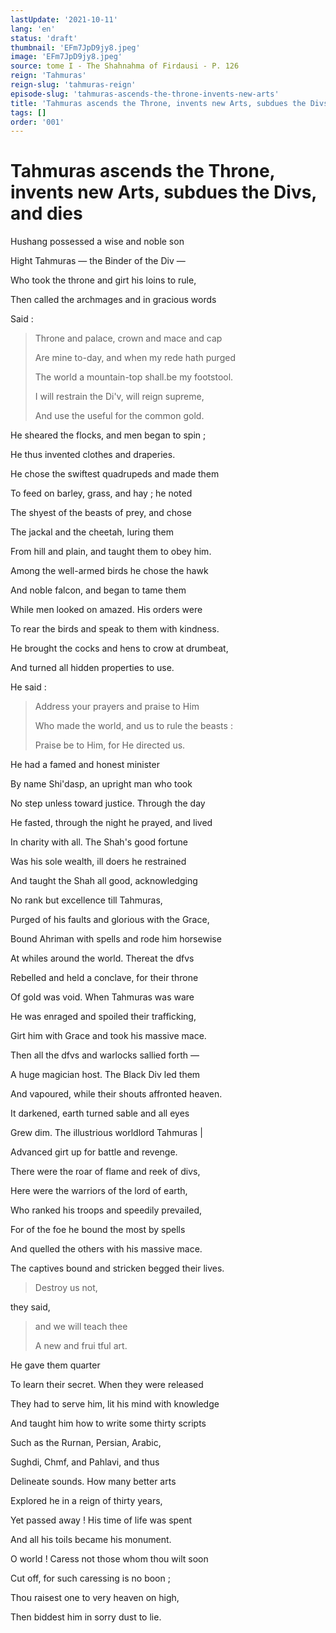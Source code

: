 ```yaml
---
lastUpdate: '2021-10-11'
lang: 'en'
status: 'draft'
thumbnail: 'EFm7JpD9jy8.jpeg'
image: 'EFm7JpD9jy8.jpeg'
source: tome I - The Shahnahma of Firdausi - P. 126
reign: 'Tahmuras'
reign-slug: 'tahmuras-reign'
episode-slug: 'tahmuras-ascends-the-throne-invents-new-arts'
title: 'Tahmuras ascends the Throne, invents new Arts, subdues the Divs, and dies'
tags: []
order: '001'
---
```


<!-- LTeX: language=en -->

# Tahmuras ascends the Throne, invents new Arts, subdues the Divs, and dies

Hushang possessed a wise and noble son

Hight Tahmuras — the Binder of the Div —

Who took the throne and girt his loins to rule,

Then called the archmages and in gracious words

Said :

> Throne and palace, crown and mace and cap
>
> Are mine to-day, and when my rede hath purged
>
> The world a mountain-top shall.be my footstool.
>
> I will restrain the Di'v, will reign supreme,
>
> And use the useful for the common gold.

He sheared the flocks, and men began to spin ;

He thus invented clothes and draperies.

He chose the swiftest quadrupeds and made them

To feed on barley, grass, and hay ; he noted

The shyest of the beasts of prey, and chose

The jackal and the cheetah, luring them

From hill and plain, and taught them to obey him.

Among the well-armed birds he chose the hawk

And noble falcon, and began to tame them

While men looked on amazed. His orders were

To rear the birds and speak to them with kindness.

He brought the cocks and hens to crow at drumbeat,

And turned all hidden properties to use.

He said :

> Address your prayers and praise to Him
>
> Who made the world, and us to rule the beasts :
>
> Praise be to Him, for He directed us.

He had a famed and honest minister

By name Shi'dasp, an upright man who took

No step unless toward justice. Through the day

He fasted, through the night he prayed, and lived

In charity with all. The Shah's good fortune

Was his sole wealth, ill doers he restrained

And taught the Shah all good, acknowledging

No rank but excellence till Tahmuras,

Purged of his faults and glorious with the Grace,

Bound Ahriman with spells and rode him horsewise

At whiles around the world. Thereat the dfvs

Rebelled and held a conclave, for their throne

Of gold was void. When Tahmuras was ware

He was enraged and spoiled their trafficking,

Girt him with Grace and took his massive mace.

Then all the dfvs and warlocks sallied forth —

A huge magician host. The Black Div led them

And vapoured, while their shouts affronted heaven.

It darkened, earth turned sable and all eyes

Grew dim. The illustrious worldlord Tahmuras |

Advanced girt up for battle and revenge.

There were the roar of flame and reek of divs,

Here were the warriors of the lord of earth,

Who ranked his troops and speedily prevailed,

For of the foe he bound the most by spells

And quelled the others with his massive mace.

The captives bound and stricken begged their lives.

> Destroy us not,

they said,

> and we will teach thee
>
> A new and frui tful art.

He gave them quarter

To learn their secret. When they were released

They had to serve him, lit his mind with knowledge

And taught him how to write some thirty scripts

Such as the Rurnan, Persian, Arabic,

Sughdi, Chmf, and Pahlavi, and thus

Delineate sounds. How many better arts

Explored he in a reign of thirty years,

Yet passed away ! His time of life was spent

And all his toils became his monument.

O world ! Caress not those whom thou wilt soon

Cut off, for such caressing is no boon ;

Thou raisest one to very heaven on high,

Then biddest him in sorry dust to lie.
